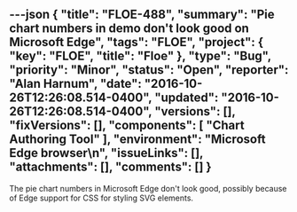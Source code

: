 ---json
{
  "title": "FLOE-488",
  "summary": "Pie chart numbers in demo don't look good on Microsoft Edge",
  "tags": "FLOE",
  "project": {
    "key": "FLOE",
    "title": "Floe"
  },
  "type": "Bug",
  "priority": "Minor",
  "status": "Open",
  "reporter": "Alan Harnum",
  "date": "2016-10-26T12:26:08.514-0400",
  "updated": "2016-10-26T12:26:08.514-0400",
  "versions": [],
  "fixVersions": [],
  "components": [
    "Chart Authoring Tool"
  ],
  "environment": "Microsoft Edge browser\n",
  "issueLinks": [],
  "attachments": [],
  "comments": []
}
---
The pie chart numbers in Microsoft Edge don't look good, possibly because of Edge support for CSS for styling SVG elements.&#x20;

        